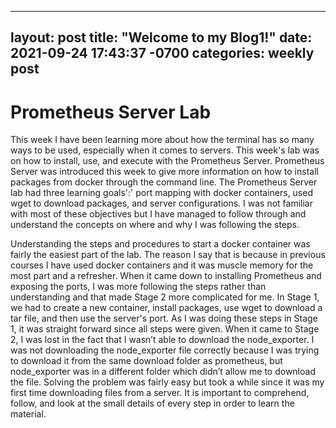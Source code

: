 ---
layout: post
title:  "Welcome to my Blog1!"
date:   2021-09-24 17:43:37 -0700
categories: weekly post
--

# Prometheus Server Lab 

This week I have been learning more about how the terminal has so many ways to be used, especially when it comes to servers. This week's lab was on how to install, use, and execute with the Prometheus Server. Prometheus Server was introduced this week to give more information on how to install packages from docker through the command line. The Prometheus Server lab had three learning goals':' port mapping with docker containers, used wget to download packages, and server configurations. I was not familiar with most of these objectives but I have managed to follow through and understand the concepts on where and why I was following the steps.


Understanding the steps and procedures to start a docker container was fairly the easiest part of the lab. The reason I say that is because in previous courses I have used docker containers and it was muscle memory for the most part and a refresher. When it came down to installing Prometheus and exposing the ports, I was more following the steps rather than understanding and that made Stage 2 more complicated for me. In Stage 1, we had to create a new container, install packages, use wget to download a tar file, and then use the server's port. As I was doing these steps in Stage 1, it was straight forward since all steps were given. When it came to Stage 2, I was lost in the fact that I wasn’t able to download the node_exporter. I was not downloading the node_exporter file correctly because I was trying to download it from the same download folder as prometheus, but node_exporter was in a different folder which didn’t allow me to download the file. Solving the problem was fairly easy but took a while since it was my first time downloading files from a server. It is important to comprehend, follow, and look at the small details of every step in order to learn the material.
